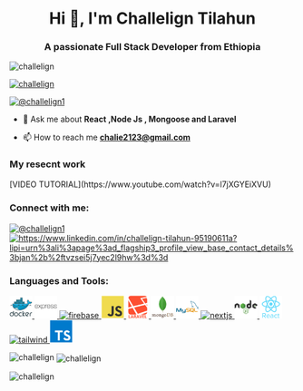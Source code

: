 <h1 align="center">Hi 👋, I'm Challelign Tilahun</h1>
<h3 align="center">A passionate Full Stack Developer from Ethiopia</h3>

<p align="left"> <img src="https://komarev.com/ghpvc/?username=challelign&label=Profile%20views&color=0e75b6&style=flat" alt="challelign" /> </p>

<p align="left"> <a href="https://github.com/ryo-ma/github-profile-trophy"><img src="https://github-profile-trophy.vercel.app/?username=challelign" alt="challelign" /></a> </p>

<p align="left"> <a href="https://twitter.com/@challelign1" target="blank"><img src="https://img.shields.io/twitter/follow/@challelign1?logo=twitter&style=for-the-badge" alt="@challelign1" /></a> </p>

- 💬 Ask me about **React ,Node Js , Mongoose and Laravel**

- 📫 How to reach me **chalie2123@gmail.com**

<h3> My resecnt work </h3>
[VIDEO TUTORIAL](https://www.youtube.com/watch?v=l7jXGYEiXVU)
<h3 align="left">Connect with me:</h3>
<p align="left">
<a href="https://twitter.com/@challelign1" target="blank"><img align="center" src="https://raw.githubusercontent.com/rahuldkjain/github-profile-readme-generator/master/src/images/icons/Social/twitter.svg" alt="@challelign1" height="30" width="40" /></a>
<a href="https://linkedin.com/in/https://www.linkedin.com/in/challelign-tilahun-95190611a?lipi=urn%3ali%3apage%3ad_flagship3_profile_view_base_contact_details%3bjan%2b%2ftvzsei5j7yec2l9hw%3d%3d" target="blank"><img align="center" src="https://raw.githubusercontent.com/rahuldkjain/github-profile-readme-generator/master/src/images/icons/Social/linked-in-alt.svg" alt="https://www.linkedin.com/in/challelign-tilahun-95190611a?lipi=urn%3ali%3apage%3ad_flagship3_profile_view_base_contact_details%3bjan%2b%2ftvzsei5j7yec2l9hw%3d%3d" height="30" width="40" /></a>
</p>

<h3 align="left">Languages and Tools:</h3>
<p align="left"> <a href="https://www.docker.com/" target="_blank" rel="noreferrer"> <img src="https://raw.githubusercontent.com/devicons/devicon/master/icons/docker/docker-original-wordmark.svg" alt="docker" width="40" height="40"/> </a> <a href="https://expressjs.com" target="_blank" rel="noreferrer"> <img src="https://raw.githubusercontent.com/devicons/devicon/master/icons/express/express-original-wordmark.svg" alt="express" width="40" height="40"/> </a> <a href="https://firebase.google.com/" target="_blank" rel="noreferrer"> <img src="https://www.vectorlogo.zone/logos/firebase/firebase-icon.svg" alt="firebase" width="40" height="40"/> </a> <a href="https://developer.mozilla.org/en-US/docs/Web/JavaScript" target="_blank" rel="noreferrer"> <img src="https://raw.githubusercontent.com/devicons/devicon/master/icons/javascript/javascript-original.svg" alt="javascript" width="40" height="40"/> </a> <a href="https://laravel.com/" target="_blank" rel="noreferrer"> <img src="https://raw.githubusercontent.com/devicons/devicon/master/icons/laravel/laravel-plain-wordmark.svg" alt="laravel" width="40" height="40"/> </a> <a href="https://www.mongodb.com/" target="_blank" rel="noreferrer"> <img src="https://raw.githubusercontent.com/devicons/devicon/master/icons/mongodb/mongodb-original-wordmark.svg" alt="mongodb" width="40" height="40"/> </a> <a href="https://www.mysql.com/" target="_blank" rel="noreferrer"> <img src="https://raw.githubusercontent.com/devicons/devicon/master/icons/mysql/mysql-original-wordmark.svg" alt="mysql" width="40" height="40"/> </a> <a href="https://nextjs.org/" target="_blank" rel="noreferrer"> <img src="https://cdn.worldvectorlogo.com/logos/nextjs-2.svg" alt="nextjs" width="40" height="40"/> </a> <a href="https://nodejs.org" target="_blank" rel="noreferrer"> <img src="https://raw.githubusercontent.com/devicons/devicon/master/icons/nodejs/nodejs-original-wordmark.svg" alt="nodejs" width="40" height="40"/> </a> <a href="https://reactjs.org/" target="_blank" rel="noreferrer"> <img src="https://raw.githubusercontent.com/devicons/devicon/master/icons/react/react-original-wordmark.svg" alt="react" width="40" height="40"/> </a> <a href="https://tailwindcss.com/" target="_blank" rel="noreferrer"> <img src="https://www.vectorlogo.zone/logos/tailwindcss/tailwindcss-icon.svg" alt="tailwind" width="40" height="40"/> </a> <a href="https://www.typescriptlang.org/" target="_blank" rel="noreferrer"> <img src="https://raw.githubusercontent.com/devicons/devicon/master/icons/typescript/typescript-original.svg" alt="typescript" width="40" height="40"/> </a> </p>

<p><img align="left" src="https://github-readme-stats.vercel.app/api/top-langs?username=challelign&show_icons=true&locale=en&layout=compact" alt="challelign" /></p>

<p>&nbsp;<img align="center" src="https://github-readme-stats.vercel.app/api?username=challelign&show_icons=true&locale=en" alt="challelign" /></p>

<p><img align="center" src="https://github-readme-streak-stats.herokuapp.com/?user=challelign&" alt="challelign" /></p>
